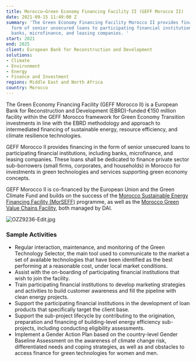 ```yaml
---
title: Morocco—Green Economy Financing Facility II (GEFF Morocco II)
date: 2021-09-15 11:49:00 Z
summary: 'The Green Economy Financing Facility Morocco II provides financing in the
  form of senior unsecured loans to participating financial institutions, including
  banks, microfinance, and leasing companies. '
start: 2021
end: 2025
client: European Bank for Reconstruction and Development
solutions:
- Climate
- Environment
- Energy
- Finance and Investment
regions: Middle East and North Africa
country: Morocco
---
```


The Green Economy Financing Facility (GEFF Morocco II) is a European Bank for Reconstruction and Development (EBRD)-funded €150 million facility within the GEFF Morocco framework for Green Economy Transition investments in line with the EBRD methodology and approach to intermediated financing of sustainable energy, resource efficiency, and climate resilience technologies.

GEFF Morocco II provides financing in the form of senior unsecured loans to participating financial institutions, including banks, microfinance, and leasing companies. These loans shall be dedicated to finance private sector sub-borrowers (small firms, corporates, and households) in Morocco for investments in green technologies and services supporting green economy concepts.

GEFF Morocco II is co-financed by the European Union and the Green Climate Fund and builds on the success of the [Morocco Sustainable Energy Financing Facility (MorSEFF)](https://www.dai.com/our-work/projects/morocco-sustainable-energy-financing-facility-morseff) programme, as well as the [Morocco Green Value Chains Facility](https://www.dai.com/our-work/projects/morocco-green-value-chains-morocco-gvc), both managed by DAI. 

![OZZ9236-Edit.jpg](/uploads/OZZ9236-Edit.jpg)

### Sample Activities

* Regular interaction, maintenance, and monitoring of the Green Technology Selector, the main tool used to communicate to the market a set of available technologies that have been identified as the best performing at a reasonable cost, under local market conditions.
* Assist with the on-boarding of participating financial institutions that wish to join the facility.
* Train participating financial institutions to develop marketing strategies and activities to build customer awareness and fill the pipeline with clean energy projects.
* Support the participating financial institutions in the development of loan products that specifically target the client base.
* Support the sub-project lifecycle by contributing to the origination, preparation and financing of building-level energy efficiency sub-projects, including conducting eligibility assessments. 
* Implement a Gender Action Plan based on the country-level Gender Baseline Assessment on the awareness of climate change risk, differentiated needs and coping strategies, as well as and obstacles to access finance for green technologies for women and men.